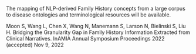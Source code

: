 The mapping of NLP-derived Family History concepts from a large corpus to disease ontologies and terminological resources will be available.

Moon S, Wang L, Chen X, Wang N, Manemann S, Larson N, Bielinski S, Liu H. Bridging the Granularity Gap in Family History Information Extracted from Clinical Narratives. InAMIA Annual Symposium Proceedings 2022 (accepted) Nov 9, 2022
